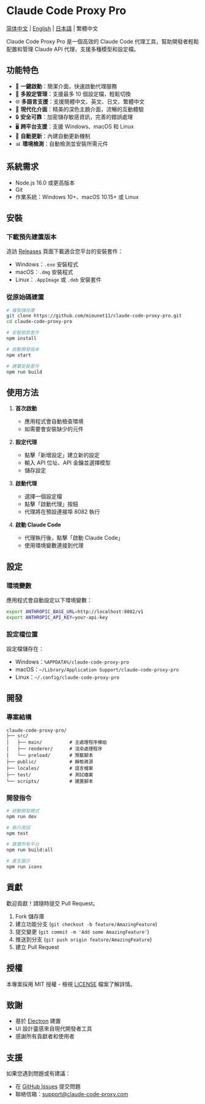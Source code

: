 # Claude Code Proxy Pro

[简体中文](README.zh-CN.md) | [English](README.md) | [日本語](README.ja.md) | 繁體中文

Claude Code Proxy Pro 是一個高效的 Claude Code 代理工具，幫助開發者輕鬆配置和管理 Claude API 代理，支援多種模型和設定檔。

## 功能特色

- 🚀 **一鍵啟動**：簡潔介面，快速啟動代理服務
- 🔧 **多設定管理**：支援最多 10 個設定檔，輕鬆切換
- 🌐 **多語言支援**：支援簡體中文、英文、日文、繁體中文
- 🎨 **現代化介面**：精美的深色主題介面，流暢的互動體驗
- 🔒 **安全可靠**：加密儲存敏感資訊，完善的錯誤處理
- 🖥️ **跨平台支援**：支援 Windows、macOS 和 Linux
- 🔄 **自動更新**：內建自動更新機制
- 📊 **環境檢測**：自動檢測並安裝所需元件

## 系統需求

- Node.js 16.0 或更高版本
- Git
- 作業系統：Windows 10+、macOS 10.15+ 或 Linux

## 安裝

### 下載預先建置版本

造訪 [Releases](https://github.com/miounet11/claude-code-proxy-pro/releases) 頁面下載適合您平台的安裝套件：

- Windows：`.exe` 安裝程式
- macOS：`.dmg` 安裝程式
- Linux：`.AppImage` 或 `.deb` 安裝套件

### 從原始碼建置

```bash
# 複製儲存庫
git clone https://github.com/miounet11/claude-code-proxy-pro.git
cd claude-code-proxy-pro

# 安裝相依套件
npm install

# 啟動開發版本
npm start

# 建置安裝套件
npm run build
```

## 使用方法

1. **首次啟動**
   - 應用程式會自動檢查環境
   - 如需要會安裝缺少的元件

2. **設定代理**
   - 點擊「新增設定」建立新的設定
   - 輸入 API 位址、API 金鑰並選擇模型
   - 儲存設定

3. **啟動代理**
   - 選擇一個設定檔
   - 點擊「啟動代理」按鈕
   - 代理將在預設連接埠 8082 執行

4. **啟動 Claude Code**
   - 代理執行後，點擊「啟動 Claude Code」
   - 使用環境變數連接到代理

## 設定

### 環境變數

應用程式會自動設定以下環境變數：

```bash
export ANTHROPIC_BASE_URL=http://localhost:8082/v1
export ANTHROPIC_API_KEY=your-api-key
```

### 設定檔位置

設定檔儲存在：
- Windows：`%APPDATA%/claude-code-proxy-pro`
- macOS：`~/Library/Application Support/claude-code-proxy-pro`
- Linux：`~/.config/claude-code-proxy-pro`

## 開發

### 專案結構

```
claude-code-proxy-pro/
├── src/
│   ├── main/          # 主處理程序模組
│   ├── renderer/      # 渲染處理程序
│   └── preload/       # 預載腳本
├── public/            # 靜態資源
├── locales/           # 語言檔案
├── test/              # 測試檔案
└── scripts/           # 建置腳本
```

### 開發指令

```bash
# 啟動開發模式
npm run dev

# 執行測試
npm test

# 建置所有平台
npm run build:all

# 產生圖示
npm run icons
```

## 貢獻

歡迎貢獻！請隨時提交 Pull Request。

1. Fork 儲存庫
2. 建立功能分支 (`git checkout -b feature/AmazingFeature`)
3. 提交變更 (`git commit -m 'Add some AmazingFeature'`)
4. 推送到分支 (`git push origin feature/AmazingFeature`)
5. 建立 Pull Request

## 授權

本專案採用 MIT 授權 - 檢視 [LICENSE](LICENSE) 檔案了解詳情。

## 致謝

- 基於 [Electron](https://www.electronjs.org/) 建置
- UI 設計靈感來自現代開發者工具
- 感謝所有貢獻者和使用者

## 支援

如果您遇到問題或有建議：
- 在 [GitHub Issues](https://github.com/miounet11/claude-code-proxy-pro/issues) 提交問題
- 聯絡信箱：support@claude-code-proxy.com